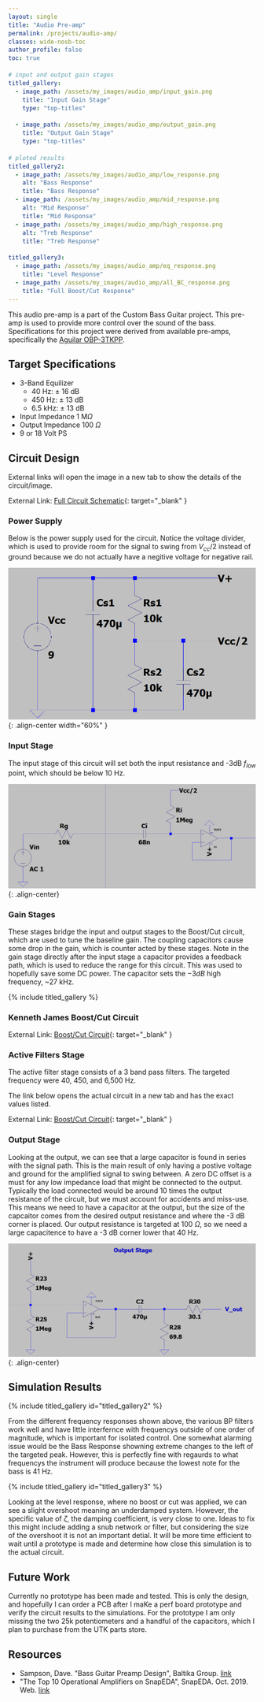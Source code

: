 ```yaml
---
layout: single
title: "Audio Pre-amp"
permalink: /projects/audio-amp/
classes: wide-nosb-toc
author_profile: false
toc: true

# input and output gain stages 
titled_gallery:
  - image_path: /assets/my_images/audio_amp/input_gain.png
    title: "Input Gain Stage"
    type: "top-titles"

  - image_path: /assets/my_images/audio_amp/output_gain.png
    title: "Output Gain Stage"
    type: "top-titles"

# ploted results
titled_gallery2:
  - image_path: /assets/my_images/audio_amp/low_response.png
    alt: "Bass Response"
    title: "Bass Response"
  - image_path: /assets/my_images/audio_amp/mid_response.png
    alt: "Mid Response"
    title: "Mid Response"
  - image_path: /assets/my_images/audio_amp/high_response.png
    alt: "Treb Response"
    title: "Treb Response"

titled_gallery3:
  - image_path: /assets/my_images/audio_amp/eq_response.png
    title: "Level Response"
  - image_path: /assets/my_images/audio_amp/all_BC_response.png
    title: "Full Boost/Cut Response"
---
```



This audio pre-amp is a part of the Custom Bass Guitar project. This pre-amp is used to provide more control over the sound of the bass. Specifications for this project were derived from available pre-amps, specifically the [Aguilar OBP-3TKPP](https://www.aguilaramp.com/pickup-series/obp-preamps/).

## Target Specifications

* 3-Band Equilizer
  * 40 Hz: $\pm$ 16 dB
  * 450 Hz: $\pm$ 13 dB
  * 6.5 kHz: $\pm$ 13 dB
* Input Impedance 1 M$\Omega$
* Output Impedance 100 $\Omega$
* 9 or 18 Volt PS
  
<!-- ## Materials

* Amplifier
  * TL072
* Potentiometers
  * 100k$\Omega$ Linear
  * 25k$\Omega$ Log -->

## Circuit Design

External links will open the image in a new tab to show the details of the circuit/image.

External Link: [Full Circuit Schematic](https://bford26.github.io/assets/my_images/audio_amp/full_circuit.PNG){: target="_blank" }

### Power Supply

Below is the power supply used for the circuit. Notice the voltage divider, which is used to provide room for the signal to swing from $V_{cc}/2$ instead of ground because we do not actually have a negitive voltage for negative rail.

![Power Supply](/assets/my_images/audio_amp/power_supply.PNG){: .align-center  width="60%" }

### Input Stage

The input stage of this circuit will set both the input resistance and -3dB $f_{low}$ point, which should be below 10 Hz. 

![Input Stage](/assets/my_images/audio_amp/input_stage.PNG){: .align-center}

### Gain Stages

These stages bridge the input and output stages to the Boost/Cut circuit, which are used to tune the baseline gain. The coupling capacitors cause some drop in the gain, which is counter acted by these stages. Note in the gain stage directly after the input stage a capacitor provides a feedback path, which is used to reduce the range for this circuit. This was used to hopefully save some DC power. The capacitor sets the $-3dB$ high frequency, ~27 kHz.

<!-- ![Input Gain Stage](/assets/my_images/audio_amp/input_gain.png){: .align-center}

![Output Gain Stage](/assets/my_images/audio_amp/output_gain.png){: .align-center} -->

{% include titled_gallery %}

### Kenneth James Boost/Cut Circuit

<!-- ![Gain Stage](/assets/my_images/audio_amp/summing_feedback.png){: .align-center} -->
External Link: [Boost/Cut Circuit](https://bford26.github.io/assets/my_images/audio_amp/summing_feedback.PNG){: target="_blank" }

### Active Filters Stage

The active filter stage consists of a 3 band pass filters. The targeted frequency were 40, 450, and 6,500 Hz.



The link below opens the actual circuit in a new tab and has the exact values listed.

<!-- ![Active Filters](/assets/my_images/audio_amp/gain_filters.png){: .align-center} -->
External Link: [Boost/Cut Circuit](https://bford26.github.io/assets/my_images/audio_amp/gain_filters.png){: target="_blank" }

### Output Stage

Looking at the output, we can see that a large capacitor is found in series with the signal path. This is the main result of only having a postive voltage and ground for the amplified signal to swing between. A zero DC offset is a must for any low impedance load that might be connected to the output. Typically the load connected would be around 10 times the output resistance of the circuit, but we must account for accidents and miss-use. This means we need to have a capacitor at the output, but the size of the capcaitor comes from the desired output resistance and where the -3 dB corner is placed. Our output resistance is targeted at 100 $\Omega$, so we need a large capacitence to have a -3 dB corner lower that  40 Hz.

![Output Stage](/assets/my_images/audio_amp/output_stage.PNG){: .align-center}

## Simulation Results

{% include titled_gallery id="titled_gallery2" %}

From the different frequency responses shown above, the various BP filters work well and have little interfernce with frequencys outside of one order of magnitude, which is important for isolated control. One somewhat alarming issue would be the Bass Response showning extreme changes to the left of the targeted peak. However, this is perfectly fine with regaurds to what frequencys the instrument will produce because the lowest note for the bass is 41 Hz.

{% include titled_gallery id="titled_gallery3" %}

Looking at the level response, where no boost or cut was applied, we can see a slight overshoot meaning an underdamped system. However, the specific value of $\zeta$, the damping coefficient, is very close to one. Ideas to fix this might include adding a snub network or filter, but considering the size of the overshoot it is not an important detial. It will be more time efficient to wait until a prototype is made and determine how close this simulation is to the actual circuit.

## Future Work

Currently no prototype has been made and tested. This is only the design, and hopefully I can order a PCB after I maKe a perf board prototype and verify the circuit results to the simulations. For the prototype I am only missing the two 25k potentiometers and a handful of the capacitors, which I plan to purchase from the UTK parts store.
## Resources

* Sampson, Dave. "Bass Guitar Preamp Design", Baltika Group. [link](http://press.baltikagroup.com/wp-content/uploads/2014/07/Bass-Guitar-Preamp-Design.pdf)
* "The Top 10 Operational Amplifiers on SnapEDA", SnapEDA. Oct. 2019. Web. [link](https://blog.snapeda.com/2019/10/23/the-top-10-operational-amplifiers/)
<!-- * [link]() -->
